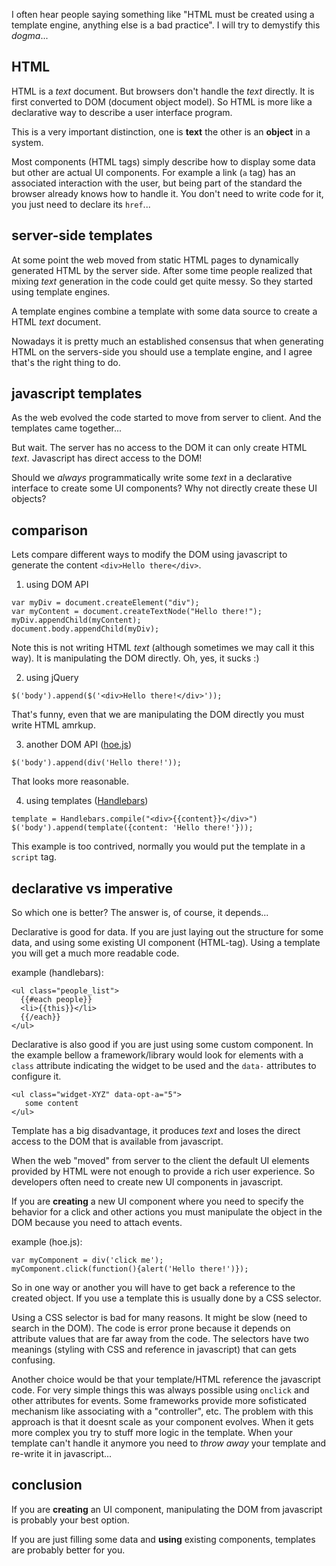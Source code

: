 <!--
.. title: generating HTML with javascript
.. slug: javascript-html-generation
.. date: 2013/01/29 20:00
.. tags: javascript, hoe.js
-->

I often hear people saying something like
"HTML must be created using a template engine, anything else is a bad practice".
I will try to demystify this *dogma*...

HTML
-----

HTML is a *text* document. But browsers don't handle the *text* directly.
It is first converted to DOM (document object model).
So HTML is more like a declarative way to describe a user interface program.

This is a very important distinction, one is **text** the other is an **object**
in a system.

Most components (HTML tags) simply describe how to display some data but other
are actual UI components.
For example a link (`a` tag) has an associated interaction with the user,
but being part of the standard the browser already knows how to handle it.
You don't need to write code for it, you just need to declare its `href`...


server-side templates
----------------------

At some point the web moved from static HTML pages to dynamically generated
HTML by the server side. After some time people realized that mixing *text*
generation in the code could get quite messy. So they started using template
engines.

A template engines combine a template with some data source to create a HTML *text* document.

Nowadays it is pretty much an established consensus that when generating HTML on
the servers-side you should use a template engine,
and I agree that's the right thing to do.


javascript templates
---------------------

As the web evolved the code started to move from server to client.
And the templates came together...

But wait. The server has no access to the DOM it can only create HTML *text*.
Javascript has direct access to the DOM!

Should we *always* programmatically write some *text* in a declarative interface
to create some UI components? Why not directly create these UI objects?


comparison
------------

Lets compare different ways to modify the DOM using javascript
to generate the content `<div>Hello there</div>`.

1) using DOM API

~~~~{.javascript}
var myDiv = document.createElement("div");
var myContent = document.createTextNode("Hello there!");
myDiv.appendChild(myContent);
document.body.appendChild(myDiv);
~~~~

Note this is not writing HTML *text* (although sometimes we may call it this way).
It is manipulating the DOM directly. Oh, yes, it sucks :)


2) using jQuery

~~~~{.javascript}
$('body').append($('<div>Hello there!</div>'));
~~~~

That's funny, even that we are manipulating the DOM directly you must write HTML amrkup.


3) another DOM API ([hoe.js](http://hoejs.schettino72.net/))

~~~~{.javascript}
$('body').append(div('Hello there!'));
~~~~

That looks more reasonable.


4) using templates ([Handlebars](http://handlebarsjs.com/))

~~~~{.javascript}
template = Handlebars.compile("<div>{{content}}</div>")
$('body').append(template({content: 'Hello there!'}));
~~~~

This example is too contrived, normally you would put the template
in a `script` tag.


declarative vs imperative
---------------------------

So which one is better? The answer is, of course, it depends...

Declarative is good for data. If you are just laying out the structure
for some data, and using some existing UI component (HTML-tag).
Using a template you will get a much more readable code.

example (handlebars):

~~~~{.HTML}
<ul class="people_list">
  {{#each people}}
  <li>{{this}}</li>
  {{/each}}
</ul>
~~~~


Declarative is also good if you are just using some custom component.
In the example bellow a framework/library would look for elements
with a `class` attribute indicating the widget to be used and
the `data-` attributes to configure it.

~~~~{.HTML}
<ul class="widget-XYZ" data-opt-a="5">
   some content
</ul>
~~~~


Template has a big disadvantage, it produces *text* and
loses the direct access to the DOM
that is available from javascript.

When the web "moved" from server to the client the default UI
elements provided by HTML were not enough to provide a rich user experience.
So developers often need to create new UI components in javascript.

If you are **creating** a new UI component where
you need to specify the behavior for a click and other actions you must
manipulate the object in the DOM because you need to attach events.

example (hoe.js):

~~~~{.javascript}
var myComponent = div('click me');
myComponent.click(function(){alert('Hello there!')});
~~~~

So in one way or another you will have to get back a reference to the created
object. If you use a template this is usually done by a CSS selector.

Using a CSS selector is bad for many reasons. It might be slow (need to search
in the DOM). The code is error prone because it depends on attribute values
that are far away from the code. The selectors have two meanings
(styling with CSS and reference in javascript) that can gets confusing.

Another choice would be that your template/HTML reference the javascript code.
For very simple things this was always possible using `onclick` and other
attributes for events. Some frameworks provide more sofisticated mechanism like
associating with a "controller", etc.
The problem with this approach is that it doesnt scale as your component evolves.
When it gets more complex you try to stuff more logic in the template.
When your template can't handle it anymore you need to *throw away* your template
and re-write it in javascript...


conclusion
-------------

If you are **creating** an UI component, manipulating the DOM from javascript
is probably your best option.

If you are just filling some data and **using** existing components, templates
are probably better for you.


